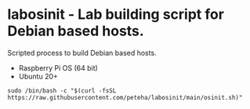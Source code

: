 # labosinit - Lab building script for Debian based hosts.

Scripted process to build Debian based hosts.

- Raspberry Pi OS (64 bit)
- Ubuntu 20+

```
sudo /bin/bash -c "$(curl -fsSL https://raw.githubusercontent.com/peteha/labosinit/main/osinit.sh)"
```
